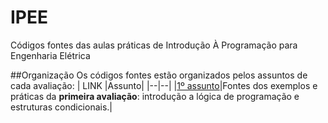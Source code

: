 # IPEE
Códigos fontes das aulas práticas de Introdução À Programação para Engenharia Elétrica

##Organização
Os códigos fontes estão organizados pelos assuntos de cada avaliação:
| LINK |Assunto|
|--|--|
|[1º assunto](https://github.com/StelmoNetto/IPEE/blob/main/1%C2%BA%20assunto/README.md "README.md")|Fontes dos exemplos e práticas da **primeira avaliação**: introdução a lógica de programação e estruturas condicionais.|